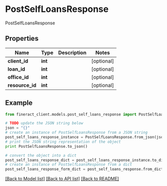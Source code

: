 # PostSelfLoansResponse

PostSelfLoansResponse

## Properties

Name | Type | Description | Notes
------------ | ------------- | ------------- | -------------
**client_id** | **int** |  | [optional] 
**loan_id** | **int** |  | [optional] 
**office_id** | **int** |  | [optional] 
**resource_id** | **int** |  | [optional] 

## Example

```python
from fineract_client.models.post_self_loans_response import PostSelfLoansResponse

# TODO update the JSON string below
json = "{}"
# create an instance of PostSelfLoansResponse from a JSON string
post_self_loans_response_instance = PostSelfLoansResponse.from_json(json)
# print the JSON string representation of the object
print PostSelfLoansResponse.to_json()

# convert the object into a dict
post_self_loans_response_dict = post_self_loans_response_instance.to_dict()
# create an instance of PostSelfLoansResponse from a dict
post_self_loans_response_form_dict = post_self_loans_response.from_dict(post_self_loans_response_dict)
```
[[Back to Model list]](../README.md#documentation-for-models) [[Back to API list]](../README.md#documentation-for-api-endpoints) [[Back to README]](../README.md)


